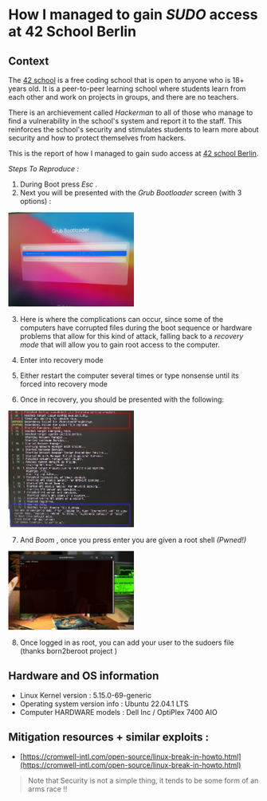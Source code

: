 # How I managed to gain _SUDO_ access at 42 School Berlin

## Context
The [42 school](https://en.wikipedia.org/wiki/42_(school)) is a free coding school that is open to anyone who is 18+ years old. It is a peer-to-peer learning school where students learn from each other and work on projects in groups, and there are no teachers. 

There is an archievement called _Hackerman_ to all of those who manage to find a vulnerability in the school's system and report it to the staff. This reinforces the school's security and stimulates students to learn more about security and how to protect themselves from hackers.

This is the report of how I managed to gain sudo access at [42 school Berlin](https://42berlin.de/).

*Steps To Reproduce :*
1. During Boot press *Esc* .
2. Next you will be presented with the _Grub Bootloader_ screen (with 3 options) : 
<img src="boot.jpg" alt="Image description" width="50%" height="50%">


3. Here is where the complications can occur, since some of the computers have corrupted files during the boot sequence or hardware problems that allow for this kind of attack, falling back to a _recovery mode_ that will allow you to gain root access to the computer.

4. Enter into recovery mode
5. Either restart the computer several times or type nonsense until its forced into recovery mode
6. Once in recovery, you should be presented with the following:
<img src="recovery.jpg" alt="Image description" width="50%" height="50%">

7. And _Boom_ , once you press enter you are given a root shell *(Pwned!)*

<img src="pwned.jpg" alt="pwned42" width="50%" height="50%">

8. Once logged in as root, you can add your user to the sudoers file (thanks born2beroot project )


## Hardware and OS information
- Linux Kernel version : 5.15.0-69-generic
- Operating system version info : Ubuntu 22.04.1 LTS 
- Computer HARDWARE models : Dell Inc / OptiPlex 7400 AIO
## Mitigation resources + similar exploits :
* [https://cromwell-intl.com/open-source/linux-break-in-howto.html](https://cromwell-intl.com/open-source/linux-break-in-howto.html)

> Note that Security is not a simple thing, it tends to be some form of an arms race !!
